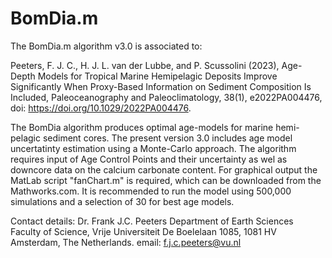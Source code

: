 # BomDia.m

The BomDia.m algorithm v3.0 is associated to:

Peeters, F. J. C., H. J. L. van der Lubbe, and P. Scussolini (2023), Age-Depth Models for Tropical Marine Hemipelagic Deposits Improve Significantly When Proxy-Based Information on Sediment Composition Is Included, Paleoceanography and Paleoclimatology, 38(1), e2022PA004476, doi: https://doi.org/10.1029/2022PA004476.

The BomDia algorithm produces optimal age-models for marine hemi-pelagic sediment cores. The present version 3.0 includes age model uncertatinty estimation using a Monte-Carlo approach. The algorithm requires input of Age Control Points and their uncertainty as wel as downcore data on the calcium carbonate content. For graphical output the MatLab script "fanChart.m" is required, which can be downloaded from the Mathworks.com. It is recommended to run the model using 500,000 simulations and a selection of 30 for best age models. 

Contact details:
Dr. Frank J.C. Peeters
Department of Earth Sciences
Faculty of Science, Vrije Universiteit
De Boelelaan 1085, 1081 HV Amsterdam,
The Netherlands. email: f.j.c.peeters@vu.nl
